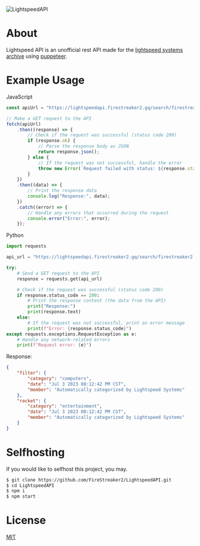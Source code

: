 ![LightspeedAPI](https://socialify.git.ci/FireStreaker2/LightspeedAPI/image?description=1&forks=1&issues=1&language=1&name=1&owner=1&pulls=1&stargazers=1&theme=Dark)

# About
Lightspeed API is an unofficial rest API made for the [lightspeed systems archive](https://archive.lightspeedsystems.com/) using [puppeteer](https://pptr.dev/).

# Example Usage
JavaScript
```js
const apiUrl = "https://lightspeedapi.firestreaker2.gq/search/firestreaker2.gq";

// Make a GET request to the API
fetch(apiUrl)
	.then((response) => {
		// Check if the request was successful (status code 200)
		if (response.ok) {
			// Parse the response body as JSON
			return response.json();
		} else {
			// If the request was not successful, handle the error
			throw new Error(`Request failed with status: ${response.status}`);
		}
	})
	.then((data) => {
		// Print the response data
		console.log("Response:", data);
	})
	.catch((error) => {
		// Handle any errors that occurred during the request
		console.error("Error:", error);
	});
```

Python
```py
import requests

api_url = "https://lightspeedapi.firestreaker2.gq/search/firestreaker2.gq"

try:
    # Send a GET request to the API
    response = requests.get(api_url)

    # Check if the request was successful (status code 200)
    if response.status_code == 200:
        # Print the response content (the data from the API)
        print("Response:")
        print(response.text)
    else:
        # If the request was not successful, print an error message
        print(f"Error: {response.status_code}")
except requests.exceptions.RequestException as e:
    # Handle any network-related errors
    print(f"Request error: {e}")

```

Response:
```json
{
	"filter": {
		"category": "computers",
		"date": "Jul 3 2023 08:12:42 PM CST",
		"member": "Automatically categorized by Lightspeed Systems"
	},
	"rocket": {
		"category": "entertainment",
		"date": "Jul 3 2023 08:12:42 PM CST",
		"member": "Automatically categorized by Lightspeed Systems"
	}
}
```

# Selfhosting
If you would like to selfhost this project, you may.
```bash
$ git clone https://github.com/FireStreaker2/LightspeedAPI.git
$ cd LightspeedAPI
$ npm i
$ npm start
```


# License
[MIT](https://github.com/FireStreaker2/LightspeedAPI/blob/main/LICENSE)

